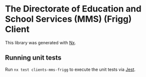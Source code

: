 # The Directorate of Education and School Services (MMS) (Frigg) Client

This library was generated with [Nx](https://nx.dev).

## Running unit tests

Run `nx test clients-mms-frigg` to execute the unit tests via [Jest](https://jestjs.io).
